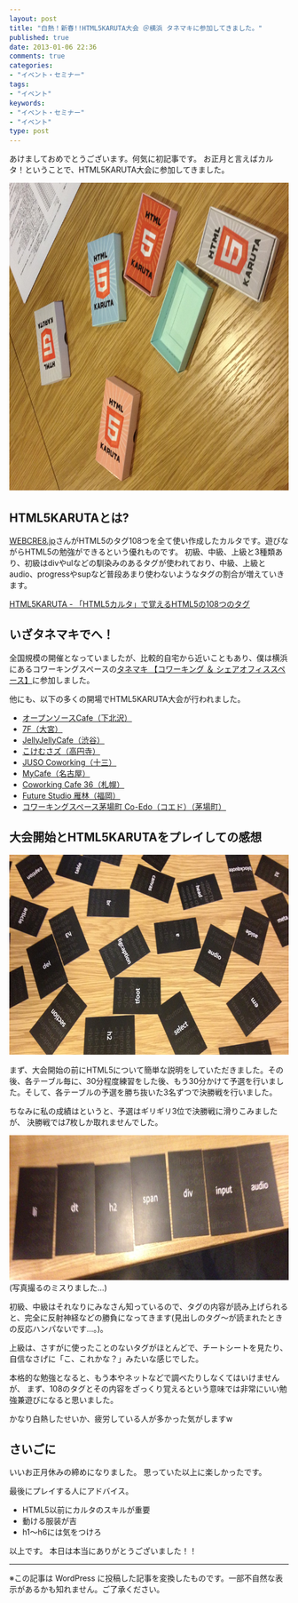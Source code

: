 ```yaml
---
layout: post
title: "白熱！新春!!HTML5KARUTA大会 ＠横浜 タネマキに参加してきました。"
published: true
date: 2013-01-06 22:36
comments: true
categories:
- "イベント・セミナー"
tags:
- "イベント"
keywords:
- "イベント・セミナー"
- "イベント"
type: post
---
```

あけましておめでとうございます。何気に初記事です。
お正月と言えばカルタ！ということで、HTML5KARUTA大会に参加してきました。

<img src="/img/2013/01/karuta1.jpg" alt="3種類のHTML5KARUTAの写真" width="760" height="554" class="alignnone size-full wp-image-52" />

## HTML5KARUTAとは?

[WEBCRE8.jp](http://webcre8.jp/ "WEBCRE8.jp")さんがHTML5のタグ108つを全て使い作成したカルタです。遊びながらHTML5の勉強ができるという優れものです。
初級、中級、上級と3種類あり、初級はdivやulなどの馴染みのあるタグが使われており、中級、上級とaudio、progressやsupなど普段あまり使わないようなタグの割合が増えていきます。

[HTML5KARUTA - 「HTML5カルタ」で覚えるHTML5の108つのタグ](http://roadstohtml5.com/html5karuta/ "HTML5KARUTA - 「HTML5カルタ」で覚えるHTML5の108つのタグ")

## いざタネマキでへ！
全国規模の開催となっていましたが、比較的自宅から近いこともあり、僕は横浜にあるコワーキングスペースの[タネマキ 【コワーキング ＆ シェアオフィススペース】](http://tane-maki.net/ "タネマキ 【コワーキング ＆ シェアオフィススペース】")に参加しました。

他にも、以下の多くの開場でHTML5KARUTA大会が行われました。

- [オープンソースCafe（下北沢）](http://www.osscafe.net/ja/ "オープンソースCafe（下北沢）")
- [7F（大宮）](http://office7f.com/ "7F（大宮）")
- [JellyJellyCafe（渋谷）](http://jellyjellycafe.com/ "JellyJellyCafe（渋谷）")
- [こけむさズ（高円寺）](http://kokemusazu.com/ "こけむさズ（高円寺）")
- [JUSO Coworking（十三）](http://juso-coworking.com/ "JUSO Coworking（十三）")
- [MyCafe（名古屋）](http://www.nagoya-mycafe.com/ "MyCafe（名古屋）")
- [Coworking Cafe 36（札幌）](http://coworkingcafe36.com/ "Coworking Cafe 36（札幌）")
- [Future Studio 雁林（福岡）](http://www.facebook.com/FutureStudioGanrin "Future Studio 雁林（福岡）")
- [コワーキングスペース茅場町 Co-Edo（コエド）（茅場町）](http://www.facebook.com/CoWorkingSpaceKayabacho "コワーキングスペース茅場町 Co-Edo（コエド）（茅場町）")


## 大会開始とHTML5KARUTAをプレイしての感想
<img src="/img/2013/01/karuta2.jpg" alt="karuta2" width="760" height="360" class="alignnone size-full wp-image-55" />

まず、大会開始の前にHTML5について簡単な説明をしていただきました。その後、各テーブル毎に、30分程度練習をした後、もう30分かけて予選を行いました。そして、各テーブルの予選を勝ち抜いた3名ずつで決勝戦を行いました。

ちなみに私の成績はというと、予選はギリギリ3位で決勝戦に滑りこみましたが、
決勝戦では7枚しか取れませんでした。

<img src="/img/2013/01/karuta3.jpg" alt="自分が取った7枚のHTML5カルタ" width="760" height="261" class="alignnone size-full wp-image-51" />
(写真撮るのミスりました…)

初級、中級はそれなりにみなさん知っているので、タグの内容が読み上げられると、完全に反射神経などの勝負になってきます(見出しのタグ〜が読まれたときの反応ハンパないです…。)。

上級は、さすがに使ったことのないタグがほとんどで、チートシートを見たり、自信なさげに「こ、これかな？」みたいな感じでした。

本格的な勉強となると、もう本やネットなどで調べたりしなくてはいけませんが、
まず、108のタグとその内容をざっくり覚えるという意味では非常にいい勉強兼遊びになると思いました。

かなり白熱したせいか、疲労している人が多かった気がしますw
## さいごに
いいお正月休みの締めになりました。
思っていた以上に楽しかったです。

最後にプレイする人にアドバイス。


- HTML5以前にカルタのスキルが重要
- 動ける服装が吉
- h1〜h6には気をつけろ

以上です。
本日は本当にありがとうございました！！

---
※この記事は WordPress に投稿した記事を変換したものです。一部不自然な表示があるかも知れません。ご了承ください。
